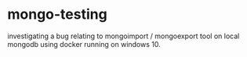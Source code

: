 # mongo-testing

investigating a bug relating to mongoimport / mongoexport tool on local mongodb using docker running on windows 10.
